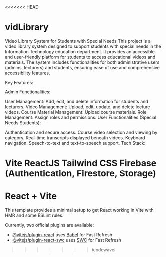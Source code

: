 <<<<<<< HEAD
# vidLibrary
Video Library System for Students with Special Needs This project is a video library system designed to support students with special needs in the Information Technology education department. It provides an accessible and user-friendly platform for students to access educational videos and materials. 
The system includes functionalities for both administrative users (admins, lecturers) and students, ensuring ease of use and comprehensive accessibility features.

Key Features:

Admin Functionalities:

User Management: Add, edit, and delete information for students and lecturers.
Video Management: Upload, edit, update, and delete lecture videos.
Course Material Management: Upload course materials.
Role Management: Assign roles and permissions.
User Functionalities (Special Needs Students):

Authentication and secure access.
Course video selection and viewing by category.
Real-time transcripts displayed beneath videos.
Keyboard navigation.
Speech-to-text and text-to-speech support.
Tech Stack:

Vite
ReactJS
Tailwind CSS
Firebase (Authentication, Firestore, Storage)
=======
# React + Vite

This template provides a minimal setup to get React working in Vite with HMR and some ESLint rules.

Currently, two official plugins are available:

- [@vitejs/plugin-react](https://github.com/vitejs/vite-plugin-react/blob/main/packages/plugin-react/README.md) uses [Babel](https://babeljs.io/) for Fast Refresh
- [@vitejs/plugin-react-swc](https://github.com/vitejs/vite-plugin-react-swc) uses [SWC](https://swc.rs/) for Fast Refresh
>>>>>>> icodewavei
